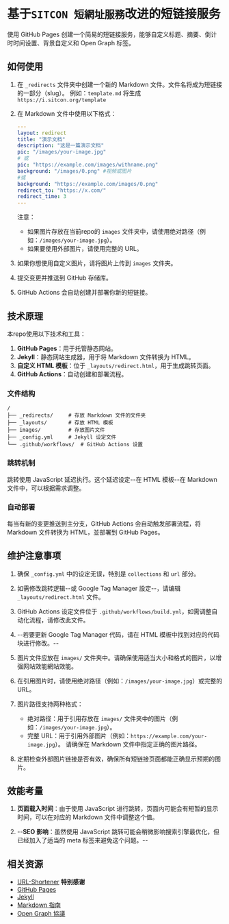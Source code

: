 # 基于`SITCON 短網址服務`改进的短链接服务

使用 GitHub Pages 创建一个简易的短链接服务，能够自定义标题、摘要、倒计时时间设置、背景自定义和 Open Graph 标签。

## 如何使用

1. 在 `_redirects` 文件夹中创建一个新的 Markdown 文件。文件名将成为短链接的一部分（slug）。
   例如：`template.md` 将生成 `https://i.sitcon.org/template`

2. 在 Markdown 文件中使用以下格式：

   ```yaml
   ---
   layout: redirect
   title: "演示文档"
   description: "这是一篇演示文档"
   pic: "/images/your-image.jpg"
   # 或
   pic: "https://example.com/images/withname.png"
   background: "/images/0.png" #视频或图片
   #或
   background: "https://example.com/images/0.png"
   redirect_to: "https://x.com/"
   redirect_time: 3
   ---

   ```

   注意：
   - 如果图片存放在当前repo的 `images` 文件夹中，请使用绝对路径（例如：`/images/your-image.jpg`）。
   - 如果要使用外部图片，请使用完整的 URL。

3. 如果你想使用自定义图片，请将图片上传到 `images` 文件夹。

4. 提交变更并推送到 GitHub 存储库。

5. GitHub Actions 会自动创建并部署你新的短链接。

## 技术原理

本repo使用以下技术和工具：

1. **GitHub Pages**：用于托管静态网站。
2. **Jekyll**：静态网站生成器，用于将 Markdown 文件转换为 HTML。
3. **自定义 HTML 模板**：位于 `_layouts/redirect.html`，用于生成跳转页面。
4. **GitHub Actions**：自动创建和部署流程。

### 文件结构

```
/
├── _redirects/     # 存放 Markdown 文件的文件夹
├── _layouts/       # 存放 HTML 模板
├── images/         # 存放图片文件
├── _config.yml     # Jekyll 设定文件
└── .github/workflows/  # GitHub Actions 设置
```

### 跳转机制

跳转使用 JavaScript 延迟执行。这个延迟设定--在 HTML 模板--在 Markdown 文件中，可以根据需求调整。

### 自动部署

每当有新的变更推送到主分支，GitHub Actions 会自动触发部署流程，将 Markdown 文件转换为 HTML，並部署到 GitHub Pages。

## 维护注意事项

1. 确保 `_config.yml` 中的设定无误，特別是 `collections` 和 `url` 部分。

2. 如需修改跳转逻辑--或 Google Tag Manager 設定--，请编辑 `_layouts/redirect.html` 文件。

3. GitHub Actions 设定文件位于 `.github/workflows/build.yml`，如需调整自动化流程，请修改此文件。

4. --若要更新 Google Tag Manager 代码，请在 HTML 模板中找到对应的代码块进行修改。--

5. 图片文件应放在 `images/` 文件夹中。请确保使用适当大小和格式的图片，以增强网站效能網站效能。

6. 在引用图片时，请使用绝对路径（例如：`/images/your-image.jpg`）或完整的 URL。

7. 图片路径支持两种格式：
   - 绝对路径：用于引用存放在 `images/` 文件夹中的图片（例如：`/images/your-image.jpg`）。
   - 完整 URL：用于引用外部图片（例如：`https://example.com/your-image.jpg`）。
   请确保在 Markdown 文件中指定正确的图片路径。

8. 定期检查外部图片链接是否有效，确保所有短链接页面都能正确显示预期的图片。

## 效能考量

1. **页面载入时间**：由于使用 JavaScript 进行跳转，页面内可能会有短暂的显示时间，可以在对应的 Markdown 文件中调整这个值。

2. --**SEO 影响**：虽然使用 JavaScript 跳转可能会稍微影响搜索引擎最优化，但已经加入了适当的 meta 标签来避免这个问题。--

## 相关资源

- [URL-Shortener](https://github.com/sitcon-tw/URL-Shortener) **特别感谢**
- [GitHub Pages](https://docs.github.com/en/pages)
- [Jekyll](https://jekyllrb.com/docs/)
- [Markdown 指南](https://www.markdownguide.org/)
- [Open Graph 協議](https://ogp.me/)
